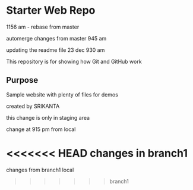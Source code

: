 # Starter Web Repo

1156 am - rebase from master

automerge changes from master 945 am

updating the readme file 23 dec 930 am

This repository is for showing how Git and GitHub work

## Purpose

Sample website with plenty of files for demos


created by SRIKANTA

this change is only in staging area

change at 915 pm from local

<<<<<<< HEAD
changes in branch1
=======
changes from branch1 local
>>>>>>> branch1
